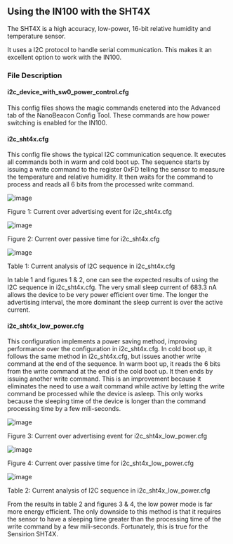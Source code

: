 ## Using the IN100 with the SHT4X

The SHT4X is a high accuracy, low-power, 16-bit relative humidity and temperature sensor.

It uses a I2C protocol to handle serial communication. This makes it an excellent option
to work with the IN100.

### File Description

#### i2c_device_with_sw0_power_control.cfg

This config files shows the magic commands enetered into the Advanced tab of the
NanoBeacon Config Tool. These commands are how power switching is enabled for the
IN100.

#### i2c_sht4x.cfg

This config file shows the typical I2C communication sequence. It executes all
commands both in warm and cold boot up. The sequence starts by issuing a write
command to the register 0xFD telling the sensor to measure the temperature and
relative humidity. It then waits for the command to process and reads all 6
bits from the processed write command.

![image](https://user-images.githubusercontent.com/114425682/194431751-14c2eeeb-a095-4c62-b2bb-24870082c7f9.png)

Figure 1: Current over advertising event for i2c_sht4x.cfg

![image](https://user-images.githubusercontent.com/114425682/194431925-229a2ac2-3bf7-4dc4-a717-f04ec9d1f582.png)

Figure 2: Current over passive time for i2c_sht4x.cfg

![image](https://user-images.githubusercontent.com/114425682/194432055-10a458d3-c4b8-4e6f-b09b-8e2a8679d16d.png)

Table 1: Current analysis of I2C sequence in i2c_sht4x.cfg

In table 1 and figures 1 & 2, one can see the expected results of using the I2C sequence in i2c_sht4x.cfg. The very small sleep current of 683.3 nA allows the device to be very power efficient over time. The longer the advertising interval, the more dominant the sleep current is over the active current. 

#### i2c_sht4x_low_power.cfg 

This configuration implements a power saving method, improving performance
over the configuration in i2c_sht4x.cfg. In cold boot up, it follows the
same method in i2c_sht4x.cfg, but issues another write command at the end
of the sequence. In warm boot up, it reads the 6 bits from the write command
at the end of the cold boot up. It then ends by issuing another write command.
This is an improvement because it eliminates the need to use a wait command
while active by letting the write command be processed while the device
is asleep. This only works because the sleeping time of the device
is longer than the command processing time by a few mili-seconds. 

![image](https://user-images.githubusercontent.com/114425682/194432683-cf9aa2d4-670d-42bd-a8c0-400b1eeaa7b3.png)

Figure 3: Current over advertising event for i2c_sht4x_low_power.cfg

![image](https://user-images.githubusercontent.com/114425682/194433497-6defc99a-c96b-4dc2-bb31-b1d2abc2ca22.png)

Figure 4: Current over passive time for i2c_sht4x_low_power.cfg

![image](https://user-images.githubusercontent.com/114425682/194433586-7b49df1e-b4c6-4bed-ab08-04685f547574.png)

Table 2: Current analysis of I2C sequence in i2c_sht4x_low_power.cfg

From the results in table 2 and figures 3 & 4, the low power mode is far more energy efficient. The only downside to this method is that it requires the sensor to have a sleeping time greater than the processing time of the write command by a few mili-seconds. Fortunately, this is true for the Sensirion SHT4X.

